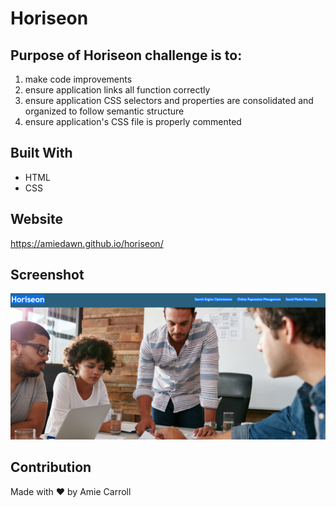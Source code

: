 # Horiseon

## Purpose of Horiseon challenge is to:
  1) make code improvements
  2) ensure application links all function correctly
  3) ensure application CSS selectors and properties are consolidated and organized to follow semantic structure
  4) ensure application's CSS file is properly commented

## Built With
* HTML
* CSS

## Website
https://amiedawn.github.io/horiseon/

## Screenshot
![Screenshot](./assets/images/screenshot.png)
<!-- my TA Raj told me to use this for screenshot and it works in preview :) -->

## Contribution
Made with ❤️ by Amie Carroll


